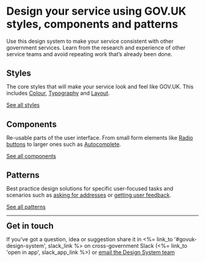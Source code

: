 <div class="grid-row masthead">
  <div class="column-one-quarter"></div>
  <div class="column-full column-constrained">
    <h1 class="hero__title">Design your service using GOV.UK styles, components and patterns</h1>
    <p class="hero__description">Use this design system to make your service consistent with other government services. Learn from the research and experience of other service teams and avoid repeating work that’s already been done.</p>
  </div>
</div>
<div class="grid-row">
  <div class="column-full">
    <section>
      <div class="grid-row">
        <div class="column-full column-constrained">
          <div class="grid-row">
            <div class="column-one-third">
              <h2 style="margin-bottom: 0" class="heading-large">Styles</h2>
              <p>The core styles that will make your service look and feel like GOV.UK.  This includes <a href="/design-patterns/patterns/styles/colour/">Colour</a>, <a href="/design-patterns/patterns/styles/typography/">Typography</a> and <a href="/design-patterns/patterns/styles/layout/">Layout</a>.</p>
              <p class="mt_20 mtb_20-m"><a href="/design-patterns/patterns/styles">See all styles</a></p>
            </div>
            <div class="column-one-third">
              <h2 style="margin-bottom: 0" class="heading-large">Components</h2>
              <p>Re-usable parts of the user interface. From small form elements like <a href="/design-patterns/patterns/components/radio-buttons/">Radio buttons</a> to larger ones such as <a href="/design-patterns/patterns/components/autocomplete/">Autocomplete</a>.</p>
              <p class="mt_20 mtb_20-m"><a href="/design-patterns/patterns/components">See all components</a></p>
            </div>
            <div class="column-one-third">
              <h2 style="margin-bottom: 0" class="heading-large">Patterns</h2>
              <p>Best practice design solutions for specific user-focused tasks and scenarios such as <a href="/design-patterns/patterns/patterns/asking-for/addresses/">asking for addresses</a> or <a href="/design-patterns/patterns/patterns/helping-users/feedback-pages/">getting user feedback</a>.</p>
              <p class="mt_20"><a href="/design-patterns/patterns/patterns">See all patterns</a></p>
            </div>
          </div>
        </div>
      </div>
    </section>
    <div class="grid-row">
      <div class="column-full column-constrained">
      <hr class="m0-m">
      </div>
    </div>
    <section>
      <div class="grid-row">
        <div class="column-full column-constrained">
          <h2 style="margin: 0" class="heading-large">Get in touch</h2>
          <p>If you’ve got a question, idea or suggestion share it in <%= link_to '#govuk-design-system', slack_link %> on cross-government Slack (<%= link_to 'open in app', slack_app_link %>) or <a href="#">email the Design System team</a></p>
        </div>
      </div>
    </section>
  </div> <!-- Col Full -->
</div> <!-- Row -->